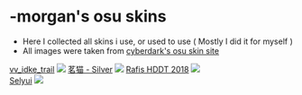 # -morgan's osu skins
- Here I collected all skins i use, or used to use ( Mostly I did it for myself )<br>
- All images were taken from [cyberdark's osu skin site](https://skins.osuck.net/tags/cyperdark)





[vv_idke_trail](https://skins.osuck.net/skins/866?v=0)
![](https://github.com/Vadim2403/-morgan-osu-skins/assets/44564586/b977cb1c-1a54-4b5c-8b2c-0fc0e8d0502a)
[茗猫 - Silver](https://skins.osuck.net/skins/2921?v=0)
![](https://skimg.osuck.net/4be4676def994a3f2f42edb4e5a98020.webp)
[Rafis HDDT 2018](https://skins.osuck.net/skins/3145?v=0)
![](https://skimg.osuck.net/529940c35741a8fe7647ce07a2f99e8a.webp)\
[Selyui](https://skins.osuck.net/skins/2949?v=0)
![](https://skimg.osuck.net/e4834a97d492d4980471cdf69b117f03.webp)

